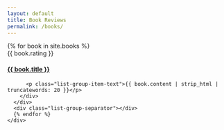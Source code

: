 ```yaml
---
layout: default
title: Book Reviews
permalink: /books/
---
```

<div class="well">
    <div class="list-group">
      {% for book in site.books %}
      <div class="list-group-item">
        <div class="row-action-primary">
          <i class="fa fa-gavel"></i>
        </div>
        <div class="row-content">
          <div class="least-content">{{ book.rating }}</div>
          <h4 class="list-group-item-heading"><a href="{{ book.url | prepend: site.baseurl }}">{{ book.title }}</a></h4>

          <p class="list-group-item-text">{{ book.content | strip_html | truncatewords: 20 }}</p>
        </div>
      </div>
      <div class="list-group-separator"></div>
      {% endfor %}
    </div>
</div><!-- end #home -->
